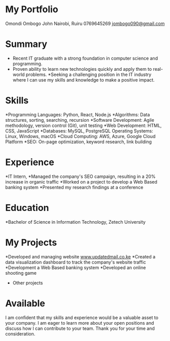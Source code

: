 # My Portfolio
Omondi Ombogo John Nairobi, Ruiru 0769645269 jombogo090@gmail.com

# Summary
* Recent IT graduate with a strong foundation in computer science and programming.
* Proven ability to learn new technologies quickly and apply them to real-world problems. *Seeking a challenging position in the IT industry where I can use my skills and knowledge to make a positive impact.

# Skills
*Programming Languages: Python, React, Node.js
*Algorithms: Data structures, sorting, searching, recursion
*Software Development: Agile methodology, version control (Git), unit testing
*Web Development: HTML, CSS, JavaScript
*Databases: MySQL, PostgreSQL
Operating Systems: Linux, Windows, macOS
*Cloud Computing: AWS, Azure, Google Cloud Platform
*SEO: On-page optimization, keyword research, link building

# Experience
*IT Intern,
*Managed the company's SEO campaign, resulting in a 20% increase in organic traffic
*Worked on a project to develop a Web Based banking system
*Presented my research findings at a conference

# Education

*Bachelor of Science in Information Technology, Zetech University

# My Projects
*Developed and managing website www.updatedmail.co.ke
*Created a data visualization dashboard to track the company's website traffic
*Development a Web Based banking system
*Developed an online shooting game 
* Other projects 

# Available
I am confident that my skills and experience would be a valuable asset to your company. I am eager to learn more about your open positions and discuss how I can contribute to your team. Thank you for your time and consideration.
